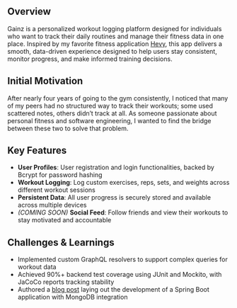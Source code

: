 ## Overview

Gainz is a personalized workout logging platform designed for individuals who want to track their daily routines and manage their fitness data in one place. Inspired by my favorite fitness application [Hevy](https://www.hevyapp.com), this app delivers a smooth, data-driven experience designed to help users stay consistent, monitor progress, and make informed training decisions.

## Initial Motivation

After nearly four years of going to the gym consistently, I noticed that many of my peers had no structured way to track their workouts; some used scattered notes, others didn’t track at all. As someone passionate about personal fitness and software engineering, I wanted to find the bridge between these two to solve that problem.

## Key Features

- **User Profiles**: User registration and login functionalities, backed by Bcrypt for password hashing
- **Workout Logging**: Log custom exercises, reps, sets, and weights across different workout sessions
- **Persistent Data**: All user progress is securely stored and available across multiple devices
- *(COMING SOON)* **Social Feed**: Follow friends and view their workouts to stay motivated and accountable

## Challenges & Learnings

- Implemented custom GraphQL resolvers to support complex queries for workout data
- Achieved 90%+ backend test coverage using JUnit and Mockito, with JaCoCo reports tracking stability
- Authored a [blog post](https://medium.com/@rnwong2002/building-a-spring-boot-application-with-maven-and-mongodb-integration-fb2247a96aef) laying out the development of a Spring Boot application with MongoDB integration
